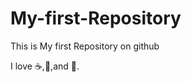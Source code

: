 # My-first-Repository
This is My first Repository on github


I love :coffee:,:basketball:,and :running:.
